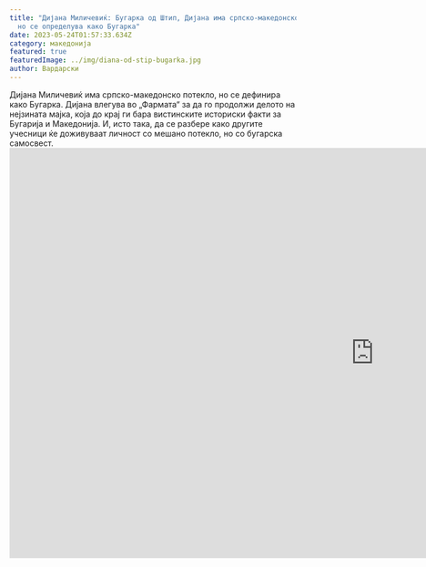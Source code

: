 ```yaml
---
title: "Дијана Миличевиќ: Бугарка од Штип, Дијана има српско-македонско потекло,
  но се определува како Бугарка"
date: 2023-05-24T01:57:33.634Z
category: македонија
featured: true
featuredImage: ../img/diana-od-stip-bugarka.jpg
author: Вардарски
---
```

Дијана Миличевиќ има српско-македонско потекло, но се дефинира како Бугарка. Дијана влегува во „Фармата“ за да го продолжи делото на нејзината мајка, која до крај ги бара вистинските историски факти за Бугарија и Македонија. И, исто така, да се разбере како другите учесници ќе доживуваат личност со мешано потекло, но со бугарска самосвест.<iframe width="1280" height="720" src="https://www.youtube.com/embed/MCVDjKn7obg" title="Bulgarian woman from Stip, Macedonia - Diana Milicevic" frameborder="0" allow="accelerometer; autoplay; clipboard-write; encrypted-media; gyroscope; picture-in-picture; web-share" allowfullscreen></iframe>